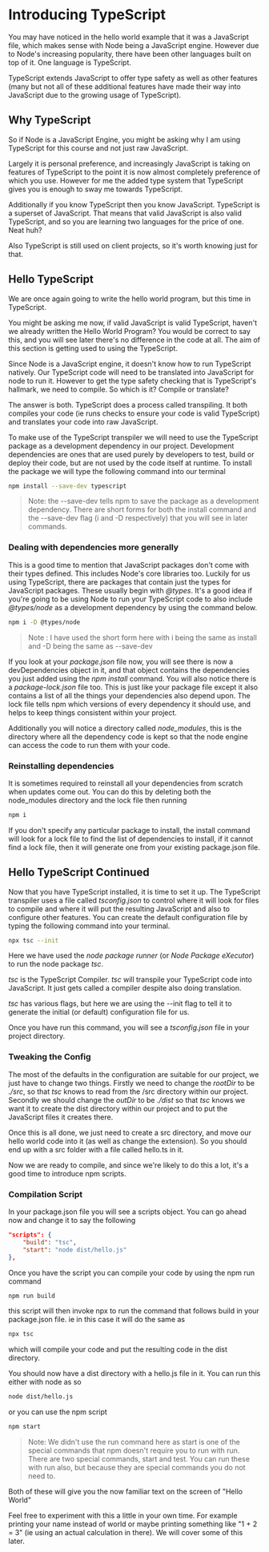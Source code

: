 # Introducing TypeScript

You may have noticed in the hello world example that it was a JavaScript file, which makes sense with Node being a JavaScript engine. However due to Node's increasing popularity, there have been other languages built on top of it. One language is TypeScript.

TypeScript extends JavaScript to offer type safety as well as other features (many but not all of these additional features have made their way into JavaScript due to the growing usage of TypeScript).

## Why TypeScript

So if Node is a JavaScript Engine, you might be asking why I am using TypeScript for this course and not just raw JavaScript.

Largely it is personal preference, and increasingly JavaScript is taking on features of TypeScript to the point it is now almost completely preference of which you use. However for me the added type system that TypeScript gives you is enough to sway me towards TypeScript.

Additionally if you know TypeScript then you know JavaScript. TypeScript is a superset of JavaScript. That means that valid JavaScript is also valid TypeScript, and so you are learning two languages for the price of one. Neat huh?

Also TypeScript is still used on client projects, so it's worth knowing just for that.

## Hello TypeScript

We are once again going to write the hello world program, but this time in TypeScript.

You might be asking me now, if valid JavaScript is valid TypeScript, haven't we already written the Hello World Program? You would be correct to say this, and you will see later there's no difference in the code at all. The aim of this section is getting used to using the TypeScript.

Since Node is a JavaScript engine, it doesn't know how to run TypeScript natively. Our TypeScript code will need to be translated into JavaScript for node to run it. However to get the type safety checking that is TypeScript's hallmark, we need to compile. So which is it? Compile or translate?

The answer is both. TypeScript does a process called transpiling. It both compiles your code (ie runs checks to ensure your code is valid TypeScript) and translates your code into raw JavaScript.

To make use of the TypeScript transpiler we will need to use the TypeScript package as a development dependency in our project. Development dependencies are ones that are used purely by developers to test, build or deploy their code, but are not used by the code itself at runtime. To install the package we will type the following command into our terminal

``` bash
npm install --save-dev typescript
```

>Note: the --save-dev tells npm to save the package as a development dependency. There are short forms for both the install command and the --save-dev flag (i and -D respectively) that you will see in later commands.

### Dealing with dependencies more generally

This is a good time to mention that JavaScript packages don't come with their types defined. This includes Node's core libraries too. Luckily for us using TypeScript, there are packages that contain just the types for JavaScript packages. These usually begin with _@types_. It's a good idea if you're going to be using Node to run your TypeScript code to also include _@types/node_ as a development dependency by using the command below.

``` bash
npm i -D @types/node
```

>Note : I have used the short form here with i being the same as install and -D being the same as --save-dev

If you look at your _package.json_ file now, you will see there is now a devDependencies object in it, and that object contains the dependencies you just added using the _npm install_ command. You will also notice there is a _package-lock.json_ file too. This is just like your package file except it also contains a list of all the things your dependencies also depend upon. The lock file tells npm which versions of every dependency it should use, and helps to keep things consistent within your project.

Additionally you will notice a directory called _node_modules_, this is the directory where all the dependency code is kept so that the node engine can access the code to run them with your code.

### Reinstalling dependencies

It is sometimes required to reinstall all your dependencies from scratch when updates come out. You can do this by deleting both the node_modules directory and the lock file then running

``` bash
npm i
```

If you don't specify any particular package to install, the install command will look for a lock file to find the list of dependencies to install, if it cannot find a lock file, then it will generate one from your existing package.json file.

## Hello TypeScript Continued

Now that you have TypeScript installed, it is time to set it up. The TypeScript transpiler uses a file called _tsconfig.json_ to control where it will look for files to compile and where it will put the resulting JavaScript and also to configure other features. You can create the default configuration file by typing the following command into your terminal.

``` bash
npx tsc --init
```

Here we have used the _node package runner_ (or _Node Package eXecutor_) to run the node package _tsc_.

_tsc_ is the TypeScript Compiler. _tsc_ will transpile your TypeScript code into JavaScript. It just gets called a compiler despite also doing translation.

_tsc_ has various flags, but here we are using the --init flag to tell it to generate the initial (or default) configuration file for us.

Once you have run this command, you will see a _tsconfig.json_ file in your project directory.

### Tweaking the Config

The most of the defaults in the configuration are suitable for our project, we just have to change two things. Firstly we need to change the _rootDir_ to be _./src_, so that _tsc_ knows to read from the /src directory within our project. Secondly we should change the _outDir_ to be _./dist_ so that _tsc_ knows we want it to create the dist directory within our project and to put the JavaScript files it creates there.

Once this is all done, we just need to create a src directory, and move our hello world code into it (as well as change the extension). So you should end up with a src folder with a file called hello.ts in it.

Now we are ready to compile, and since we're likely to do this a lot, it's a good time to introduce npm scripts.

### Compilation Script

In your package.json file you will see a scripts object. You can go ahead now and change it to say the following

``` json
"scripts": {
    "build": "tsc",
    "start": "node dist/hello.js"
},
```

Once you have the script you can compile your code by using the npm run command

``` bash
npm run build
```

this script will then invoke npx to run the command that follows build in your package.json file. ie in this case it will do the same as

``` bash
npx tsc
```

which will compile your code and put the resulting code in the dist directory.

You should now have a dist directory with a hello.js file in it. You can run this either with node as so

``` bash
node dist/hello.js
```
or you can use the npm script

``` bash
npm start
```

> Note: We didn't use the run command here as start is one of the special commands that npm doesn't require you to run with run. There are two special commands, start and test. You can run these with run also, but because they are special commands you do not need to.

Both of these will give you the now familiar text on the screen of "Hello World"

Feel free to experiment with this a little in your own time. For example printing your name instead of world or maybe printing something like "1 + 2 = 3" (ie using an actual calculation in there). We will cover some of this later.
